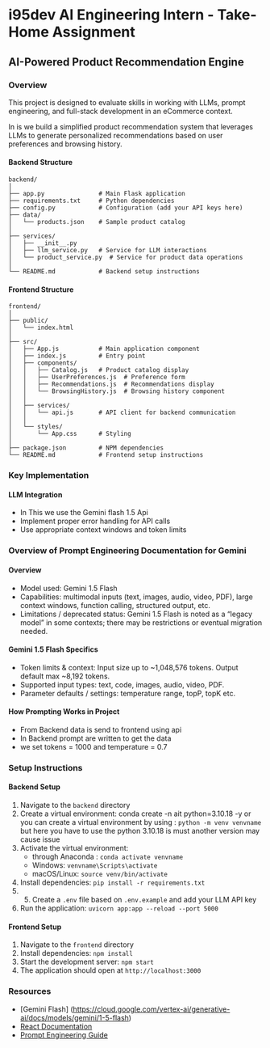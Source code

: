 # i95dev AI Engineering Intern - Take-Home Assignment
## AI-Powered Product Recommendation Engine

### Overview

This project is designed to evaluate skills in working with LLMs, prompt engineering, and full-stack development in an eCommerce context.

In is we build a simplified product recommendation system that leverages LLMs to generate personalized recommendations based on user preferences and browsing history. 

#### Backend Structure

```
backend/
│
├── app.py               # Main Flask application
├── requirements.txt     # Python dependencies
├── config.py            # Configuration (add your API keys here)
├── data/
│   └── products.json    # Sample product catalog
│
├── services/
│   ├── __init__.py
│   ├── llm_service.py   # Service for LLM interactions 
│   └── product_service.py  # Service for product data operations
│
└── README.md            # Backend setup instructions
```

#### Frontend Structure
```
frontend/
│
├── public/
│   └── index.html
│
├── src/
│   ├── App.js           # Main application component
│   ├── index.js         # Entry point
│   ├── components/
│   │   ├── Catalog.js   # Product catalog display
│   │   ├── UserPreferences.js  # Preference form
│   │   ├── Recommendations.js  # Recommendations display
│   │   └── BrowsingHistory.js  # Browsing history component
│   │
│   ├── services/
│   │   └── api.js       # API client for backend communication
│   │
│   └── styles/
│       └── App.css      # Styling
│
├── package.json         # NPM dependencies
└── README.md            # Frontend setup instructions
```
### Key Implementation 

#### LLM Integration
- In This we use the Gemini flash 1.5 Api
- Implement proper error handling for API calls
- Use appropriate context windows and token limits

### Overview of Prompt Engineering Documentation for Gemini 

#### Overview
- Model used: Gemini 1.5 Flash
- Capabilities: multimodal inputs (text, images, audio, video, PDF), large context windows, function calling, structured output, etc.
- Limitations / deprecated status: Gemini 1.5 Flash is noted as a “legacy model” in some contexts; there may be restrictions or eventual migration needed.
#### Gemini 1.5 Flash Specifics
- Token limits & context: Input size up to ~1,048,576 tokens. Output default max ~8,192 tokens.
- Supported input types: text, code, images, audio, video, PDF. 
- Parameter defaults / settings: temperature range, topP, topK etc.
#### How Prompting Works in Project
- From Backend data is send to frontend using api
- In Backend prompt are written to get the data
- we set tokens = 1000 and temperature = 0.7

### Setup Instructions

#### Backend Setup
1. Navigate to the `backend` directory
2. Create a virtual environment: conda create -n ait python=3.10.18 -y
   or you can create a virtual environment by using : `python -m venv venvname` but here you have to use the python 3.10.18 is must another version may cause issue
3. Activate the virtual environment:
   - through Anaconda : `conda activate venvname`
   - Windows: `venvname\Scripts\activate`
   - macOS/Linux: `source venv/bin/activate`
4. Install dependencies: `pip install -r requirements.txt`
5. 5. Create a `.env` file based on `.env.example` and add your LLM API key
6. Run the application: `uvicorn app:app --reload --port 5000`

#### Frontend Setup
1. Navigate to the `frontend` directory
2. Install dependencies: `npm install`
3. Start the development server: `npm start`
4. The application should open at `http://localhost:3000`

### Resources

- [Gemini Flash] (https://cloud.google.com/vertex-ai/generative-ai/docs/models/gemini/1-5-flash)
- [React Documentation](https://reactjs.org/docs/getting-started.html)
- [Prompt Engineering Guide](https://www.promptingguide.ai/)
